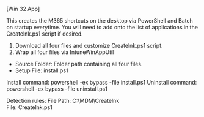 [Win 32 App]

This creates the M365 shortcuts on the desktop via PowerShell and Batch on startup everytime. You will need to add onto the list of applications in the Createlnk.ps1 script if desired. 

1. Download all four files and customize Createlnk.ps1 script.
2. Wrap all four files via IntuneWinAppUtil
  * Source Folder: Folder path containing all four files.
  * Setup File: install.ps1
  
Install command: powershell -ex bypass -file install.ps1
Uninstall command: powershell -ex bypass -file uninstall.ps1

Detection rules:
  File Path: C:\MDM\Createlnk\
  File: Createlnk.ps1
